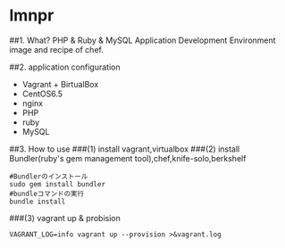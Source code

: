 # lmnpr

##1. What?
PHP & Ruby & MySQL Application Development Environment image and recipe of chef.

##2. application configuration
* Vagrant + BirtualBox
* CentOS6.5
* nginx 
* PHP
* ruby
* MySQL

##3. How to use
###(1) install vagrant,virtualbox
###(2) install Bundler(ruby's gem management tool),chef,knife-solo,berkshelf

```bash:
#Bundlerのインストール
sudo gem install bundler
#bundleコマンドの実行
bundle install
```

###(3) vagrant up & probision

```bash:
VAGRANT_LOG=info vagrant up --provision >&vagrant.log
```
